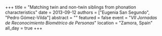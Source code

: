 +++
title = "Matching twin and non-twin siblings from phonation characteristics"
date = 2013-09-12
authors = ["Eugenia San Segundo", "Pedro Gómez-Vilda"]
abstract = ""
featured = false
event = "*VII Jornadas de Reconocimiento Biométrico de Personas*" 
location = "Zamora, Spain"
all_day = true
+++

